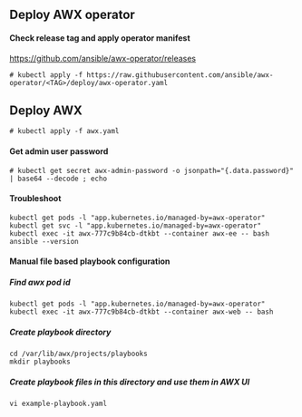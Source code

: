 ## Deploy AWX operator

#### Check release tag and apply operator manifest
https://github.com/ansible/awx-operator/releases
```
# kubectl apply -f https://raw.githubusercontent.com/ansible/awx-operator/<TAG>/deploy/awx-operator.yaml
```

## Deploy AWX
```
# kubectl apply -f awx.yaml
```
#### Get admin user password
```
# kubectl get secret awx-admin-password -o jsonpath="{.data.password}" | base64 --decode ; echo
```

#### Troubleshoot
```
kubectl get pods -l "app.kubernetes.io/managed-by=awx-operator"
kubectl get svc -l "app.kubernetes.io/managed-by=awx-operator"
kubectl exec -it awx-777c9b84cb-dtkbt --container awx-ee -- bash
ansible --version
```

#### Manual file based playbook configuration
##### Find awx pod id
```
kubectl get pods -l "app.kubernetes.io/managed-by=awx-operator"
kubectl exec -it awx-777c9b84cb-dtkbt --container awx-web -- bash
```
##### Create playbook directory
```
cd /var/lib/awx/projects/playbooks
mkdir playbooks
```
##### Create playbook files in this directory and use them in AWX UI
```
vi example-playbook.yaml
```
